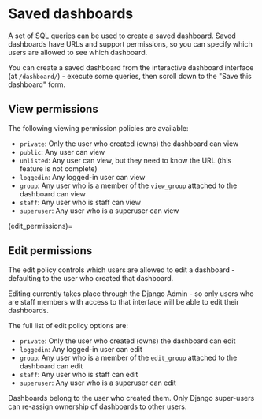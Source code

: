 # Saved dashboards

A set of SQL queries can be used to create a saved dashboard. Saved dashboards have URLs and support permissions, so you can specify which users are allowed to see which dashboard.

You can create a saved dashboard from the interactive dashboard interface (at `/dashboard/`) - execute some queries, then scroll down to the "Save this dashboard" form.

## View permissions

The following viewing permission policies are available:

- `private`: Only the user who created (owns) the dashboard can view
- `public`: Any user can view
- `unlisted`: Any user can view, but they need to know the URL (this feature is not complete)
- `loggedin`: Any logged-in user can view
- `group`: Any user who is a member of the `view_group` attached to the dashboard can view
- `staff`: Any user who is staff can view
- `superuser`: Any user who is a superuser can view

(edit_permissions)=

## Edit permissions

The edit policy controls which users are allowed to edit a dashboard - defaulting to the user who created that dashboard.

Editing currently takes place through the Django Admin - so only users who are staff members with access to that interface will be able to edit their dashboards.

The full list of edit policy options are:

- `private`: Only the user who created (owns) the dashboard can edit
- `loggedin`: Any logged-in user can edit
- `group`: Any user who is a member of the `edit_group` attached to the dashboard can edit
- `staff`: Any user who is staff can edit
- `superuser`: Any user who is a superuser can edit

Dashboards belong to the user who created them. Only Django super-users can re-assign ownership of dashboards to other users.
